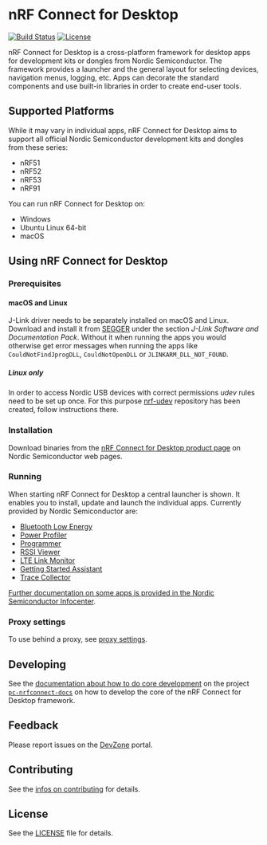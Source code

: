 # nRF Connect for Desktop

[![Build Status](https://dev.azure.com/NordicSemiconductor/Wayland/_apis/build/status/pc-nrfconnect-launcher?branchName=main)](https://dev.azure.com/NordicSemiconductor/Wayland/_build/latest?definitionId=8&branchName=main)
[![License](https://img.shields.io/badge/license-Modified%20BSD%20License-blue.svg)](LICENSE)

nRF Connect for Desktop is a cross-platform framework for desktop apps for
development kits or dongles from Nordic Semiconductor. The framework provides a
launcher and the general layout for selecting devices, navigation menus,
logging, etc. Apps can decorate the standard components and use built-in
libraries in order to create end-user tools.

## Supported Platforms

While it may vary in individual apps, nRF Connect for Desktop aims to support
all official Nordic Semiconductor development kits and dongles from these
series:

-   nRF51
-   nRF52
-   nRF53
-   nRF91

You can run nRF Connect for Desktop on:

-   Windows
-   Ubuntu Linux 64-bit
-   macOS

## Using nRF Connect for Desktop

### Prerequisites

#### macOS and Linux

J-Link driver needs to be separately installed on macOS and Linux. Download and
install it from [SEGGER](https://www.segger.com/downloads/jlink) under the
section _J-Link Software and Documentation Pack_. Without it when running the
apps you would otherwise get error messages when running the apps like
`CouldNotFindJprogDLL`, `CouldNotOpenDLL` or `JLINKARM_DLL_NOT_FOUND`.

##### Linux only

In order to access Nordic USB devices with correct permissions _udev_ rules need
to be set up once. For this purpose
[nrf-udev](https://github.com/NordicSemiconductor/nrf-udev) repository has been
created, follow instructions there.

### Installation

Download binaries from the
[nRF Connect for Desktop product page](https://www.nordicsemi.com/Software-and-Tools/Development-Tools/nRF-Connect-for-desktop)
on Nordic Semiconductor web pages.

### Running

When starting nRF Connect for Desktop a central launcher is shown. It enables
you to install, update and launch the individual apps. Currently provided by
Nordic Semiconductor are:

-   [Bluetooth Low Energy](https://github.com/NordicSemiconductor/pc-nrfconnect-ble)
-   [Power Profiler](https://github.com/NordicSemiconductor/pc-nrfconnect-ppk)
-   [Programmer](https://github.com/NordicSemiconductor/pc-nrfconnect-programmer)
-   [RSSI Viewer](https://github.com/NordicSemiconductor/pc-nrfconnect-rssi)
-   [LTE Link Monitor](https://github.com/NordicSemiconductor/pc-nrfconnect-linkmonitor)
-   [Getting Started Assistant](https://github.com/NordicSemiconductor/pc-nrfconnect-gettingstarted)
-   [Trace Collector](https://github.com/NordicSemiconductor/pc-nrfconnect-tracecollector)

[Further documentation on some apps is provided in the Nordic Semiconductor Infocenter](https://infocenter.nordicsemi.com/topic/struct_nrftools/struct/nrftools_nrfconnect.html).

### Proxy settings

To use behind a proxy, see
[proxy settings](https://github.com/NordicSemiconductor/pc-nrfconnect-launcher/blob/main/doc/non-mkdocs/proxy-settings.md).

## Developing

See the
[documentation about how to do core development](https://nordicsemiconductor.github.io/pc-nrfconnect-docs/core_development)
on the project
[`pc-nrfconnect-docs`](https://github.com/NordicSemiconductor/pc-nrfconnect-docs/)
on how to develop the core of the nRF Connect for Desktop framework.

## Feedback

Please report issues on the [DevZone](https://devzone.nordicsemi.com) portal.

## Contributing

See the
[infos on contributing](https://nordicsemiconductor.github.io/pc-nrfconnect-docs/contributing)
for details.

## License

See the [LICENSE](LICENSE) file for details.
